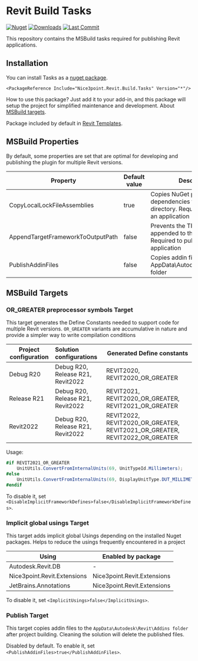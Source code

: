 # Revit Build Tasks

[![Nuget](https://img.shields.io/nuget/vpre/Nice3point.Revit.Build.Tasks?style=for-the-badge)](https://www.nuget.org/packages/Nice3point.Revit.Build.Tasks)
[![Downloads](https://img.shields.io/nuget/dt/Nice3point.Revit.Build.Tasks?style=for-the-badge)](https://www.nuget.org/packages/Nice3point.Revit.Build.Tasks)
[![Last Commit](https://img.shields.io/github/last-commit/Nice3point/Revit.Build.Tasks/develop?style=for-the-badge)](https://github.com/Nice3point/Revit.Build.Tasks/commits/main)

This repository contains the MSBuild tasks required for publishing Revit applications.

## Installation

You can install Tasks as a [nuget package](https://www.nuget.org/packages/Nice3point.Revit.Build.Tasks).

```text
<PackageReference Include="Nice3point.Revit.Build.Tasks" Version="*"/>
```

How to use this package? Just add it to your add-in, and this package will setup the project for simplified maintenance and development. About [MSBuild targets](https://learn.microsoft.com/en-us/visualstudio/msbuild/msbuild-dot-targets-files?view=vs-2022]).

Package included by default in [Revit Templates](https://github.com/Nice3point/RevitTemplates).

## MSBuild Properties

By default, some properties are set that are optimal for developing and publishing the plugin for multiple Revit versions.

| Property                          | Default value | Description                                                                                   |
|-----------------------------------|---------------|-----------------------------------------------------------------------------------------------|
| CopyLocalLockFileAssemblies       | true          | Copies NuGet package dependencies to the output directory. Required to publish an application |
| AppendTargetFrameworkToOutputPath | false         | Prevents the TFM from being appended to the output path. Required to publish an application   |
| PublishAddinFiles                 | false         | Copies addin files to the AppData\Autodesk\Revit\Addins folder                                |

## MSBuild Targets

### OR_GREATER preprocessor symbols Target

This target generates the Define Constants needed to support code for multiple Revit versions. 
`OR_GREATER` variants are accumulative in nature and provide a simpler way to write compilation conditions

| Project configuration | Solution configurations           | Generated Define constants                                                  |
|-----------------------|:----------------------------------|-----------------------------------------------------------------------------|
| Debug R20             | Debug R20, Release R21, Revit2022 | REVIT2020, REVIT2020_OR_GREATER                                             |
| Release R21           | Debug R20, Release R21, Revit2022 | REVIT2021, REVIT2020_OR_GREATER, REVIT2021_OR_GREATER                       |
| Revit2022             | Debug R20, Release R21, Revit2022 | REVIT2022, REVIT2020_OR_GREATER, REVIT2021_OR_GREATER, REVIT2022_OR_GREATER |

Usage:

```C#
#if REVIT2021_OR_GREATER
    UnitUtils.ConvertFromInternalUnits(69, UnitTypeId.Millimeters);
#else
    UnitUtils.ConvertFromInternalUnits(69, DisplayUnitType.DUT_MILLIMETERS);
#endif
```

To disable it, set `<DisableImplicitFrameworkDefines>false</DisableImplicitFrameworkDefines>`.

### Implicit global usings Target

This target adds implicit global Usings depending on the installed Nuget packages. Helps to reduce the usings frequently encountered in a project

| Using                       | Enabled by package          |
|-----------------------------|-----------------------------|
| Autodesk.Revit.DB           | -                           |
| Nice3point.Revit.Extensions | Nice3point.Revit.Extensions |
| JetBrains.Annotations       | Nice3point.Revit.Extensions |

To disable it, set `<ImplicitUsings>false</ImplicitUsings>`.

### Publish Target

This target copies addin files to the `AppData\Autodesk\Revit\Addins folder` after project building.
Cleaning the solution will delete the published files.

Disabled by default. To enable it, set `<PublishAddinFiles>true</PublishAddinFiles>`.